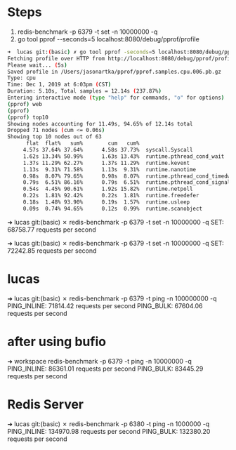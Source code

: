 # Steps
1. redis-benchmark -p 6379 -t set -n 10000000 -q
2. go tool pprof --seconds=5 localhost:8080/debug/pprof/profile

```bash
➜  lucas git:(basic) ✗ go tool pprof -seconds=5 localhost:8080/debug/pprof/profile
Fetching profile over HTTP from http://localhost:8080/debug/pprof/profile?seconds=5
Please wait... (5s)
Saved profile in /Users/jasonartka/pprof/pprof.samples.cpu.006.pb.gz
Type: cpu
Time: Dec 1, 2019 at 6:03pm (CST)
Duration: 5.10s, Total samples = 12.14s (237.87%)
Entering interactive mode (type "help" for commands, "o" for options)
(pprof) web
(pprof)
(pprof) top10
Showing nodes accounting for 11.49s, 94.65% of 12.14s total
Dropped 71 nodes (cum <= 0.06s)
Showing top 10 nodes out of 63
      flat  flat%   sum%        cum   cum%
     4.57s 37.64% 37.64%      4.58s 37.73%  syscall.Syscall
     1.62s 13.34% 50.99%      1.63s 13.43%  runtime.pthread_cond_wait
     1.37s 11.29% 62.27%      1.37s 11.29%  runtime.kevent
     1.13s  9.31% 71.58%      1.13s  9.31%  runtime.nanotime
     0.98s  8.07% 79.65%      0.98s  8.07%  runtime.pthread_cond_timedwait_relative_np
     0.79s  6.51% 86.16%      0.79s  6.51%  runtime.pthread_cond_signal
     0.54s  4.45% 90.61%      1.92s 15.82%  runtime.netpoll
     0.22s  1.81% 92.42%      0.22s  1.81%  runtime.freedefer
     0.18s  1.48% 93.90%      0.19s  1.57%  runtime.usleep
     0.09s  0.74% 94.65%      0.12s  0.99%  runtime.scanobject
```


➜  lucas git:(basic) ✗ redis-benchmark -p 6379 -t set -n 10000000 -q
SET: 68758.77 requests per second

➜  lucas git:(basic) ✗ redis-benchmark -p 6379 -t set -n 10000000 -q
SET: 72242.85 requests per second


# lucas
➜  lucas git:(basic) ✗ redis-benchmark -p 6379 -t ping -n 100000000 -q
PING_INLINE: 71814.42 requests per second
PING_BULK: 67604.06 requests per second

# after using bufio
➜  workspace    redis-benchmark -p 6379 -t ping -n 10000000 -q
PING_INLINE: 86361.01 requests per second
PING_BULK: 83445.29 requests per second

# Redis Server
➜  lucas git:(basic) ✗ redis-benchmark -p 6380 -t ping -n 1000000 -q
PING_INLINE: 134970.98 requests per second
PING_BULK: 132380.20 requests per second